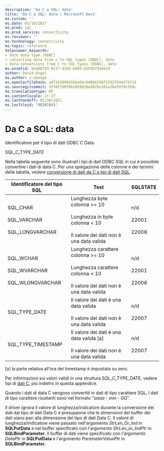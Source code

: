 ```yaml
---
description: 'Da C a SQL: data'
title: 'Da C a SQL: data | Microsoft Docs'
ms.custom: ''
ms.date: 01/19/2017
ms.prod: sql
ms.prod_service: connectivity
ms.reviewer: ''
ms.technology: connectivity
ms.topic: reference
helpviewer_keywords:
- date data type [ODBC]
- converting data from c to SQL types [ODBC], date
- data conversions from C to SQL types [ODBC], date
ms.assetid: bea087d3-911f-418b-b483-d2b5b334da19
author: David-Engel
ms.author: v-daenge
ms.openlocfilehash: a0724309642b8a6dc640b6159715927544d74733
ms.sourcegitcommit: 33f0f190f962059826e002be165a2bef4f9e350c
ms.translationtype: MT
ms.contentlocale: it-IT
ms.lasthandoff: 01/30/2021
ms.locfileid: "99207843"
---
```

# <a name="c-to-sql-date"></a>Da C a SQL: data
Identificatore per il tipo di dati ODBC C Data:  
  
 SQL_C_TYPE_DATE  
  
 Nella tabella seguente sono illustrati i tipi di dati ODBC SQL in cui è possibile convertire i dati di data C. Per una spiegazione delle colonne e dei termini della tabella, vedere [conversione di dati da C a tipi di dati SQL](../../../odbc/reference/appendixes/converting-data-from-c-to-sql-data-types.md).  
  
|Identificatore del tipo SQL|Test|SQLSTATE|  
|-------------------------|----------|--------------|  
|SQL_CHAR<br /><br /> SQL_VARCHAR<br /><br /> SQL_LONGVARCHAR|Lunghezza byte colonna >= 10<br /><br /> Lunghezza in byte colonna < 10<br /><br /> Il valore dei dati non è una data valida|n/d<br /><br /> 22001<br /><br /> 22008|  
|SQL_WCHAR<br /><br /> SQL_WVARCHAR<br /><br /> SQL_WLONGVARCHAR|Lunghezza carattere colonna >= 10<br /><br /> Lunghezza carattere colonna < 10<br /><br /> Il valore dei dati non è una data valida|n/d<br /><br /> 22001<br /><br /> 22008|  
|SQL_TYPE_DATE|Il valore dei dati è una data valida<br /><br /> Il valore dei dati non è una data valida|n/d<br /><br /> 22007|  
|SQL_TYPE_TIMESTAMP|Il valore dei dati è una data valida [a]<br /><br /> Il valore dei dati non è una data valida|n/d<br /><br /> 22007|  
  
 [a] la parte relativa all'ora del timestamp è impostata su zero.  
  
 Per informazioni sui valori validi in una struttura SQL_C_TYPE_DATE, vedere tipi di [dati C](../../../odbc/reference/appendixes/c-data-types.md), più indietro in questa appendice.  
  
 Quando i dati di data C vengono convertiti in dati di tipo carattere SQL, i dati di tipo carattere risultanti sono nel formato "*aaaa* - *mm* - *GG*".  
  
 Il driver ignora il valore di lunghezza/indicatore durante la conversione dei dati dal tipo di dati Data C e presuppone che le dimensioni del buffer dei dati siano pari alla dimensione del tipo di dati Data C. Il valore di lunghezza/indicatore viene passato nell'argomento *StrLen_Or_Ind* in **SQLPutData** e nel buffer specificato con l'argomento *StrLen_or_IndPtr* in **SQLBindParameter**. Il buffer di dati viene specificato con l'argomento *DataPtr* in **SQLPutData** e l'argomento *ParameterValuePtr* in **SQLBindParameter**.
